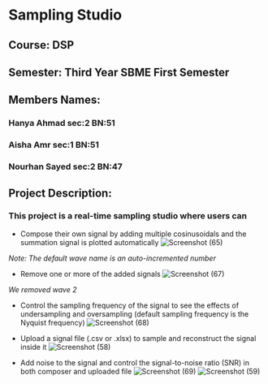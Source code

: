 # Sampling Studio

## Course: DSP
## Semester: Third Year SBME First Semester
## Members Names: 
### Hanya Ahmad   sec:2 BN:51
### Aisha Amr     sec:1 BN:51
### Nourhan Sayed sec:2 BN:47

## Project Description:
### This project is a real-time sampling studio where users can
* Compose their own signal by adding multiple cosinusoidals and the summation signal is plotted automatically
![Screenshot (65)](https://user-images.githubusercontent.com/93945902/199555277-1c7b4405-0c29-4b85-aa6b-5ce6a272cf9d.png)

*Note: The default wave name is an auto-incremented number*

* Remove one or more of the added signals
![Screenshot (67)](https://user-images.githubusercontent.com/93945902/199555436-ca341d34-05e5-4052-b05a-b468349d5599.png)

*We removed wave 2* 
* Control the sampling frequency of the signal to see the effects of undersampling and oversampling (default sampling frequency is the Nyquist frequency)
![Screenshot (68)](https://user-images.githubusercontent.com/93945902/199555705-e1c73b6f-09e1-4e86-8fbc-0b2c2ec88552.png)

* Upload a signal file (.csv or .xlsx) to sample and reconstruct the signal inside it
![Screenshot (58)](https://user-images.githubusercontent.com/93945902/199198326-a91445b8-14cc-40f5-9a5d-7e5fc48c04d8.png)

* Add noise to the signal and control the signal-to-noise ratio (SNR) in both composer and uploaded file
![Screenshot (69)](https://user-images.githubusercontent.com/93945902/199555969-072bc7f9-4ab7-4c99-b775-aaaabee8cc2a.png)
![Screenshot (59)](https://user-images.githubusercontent.com/93945902/199199156-749da990-5f3d-4799-87f5-c7cb1567089c.png)


